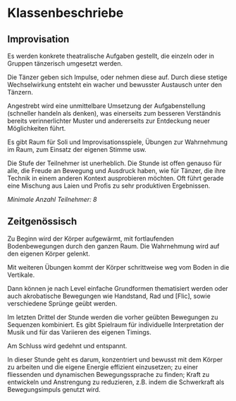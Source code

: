 # Klassenbeschriebe

## Improvisation

Es werden konkrete theatralische Aufgaben gestellt, die einzeln oder in Gruppen tänzerisch umgesetzt werden.

Die Tänzer geben sich Impulse, oder nehmen diese auf. Durch diese stetige Wechselwirkung entsteht ein wacher und bewusster Austausch unter den Tänzern.
 
Angestrebt wird eine unmittelbare Umsetzung der Aufgabenstellung (schneller handeln als denken), was einerseits zum besseren Verständnis bereits verinnerlichter Muster und andererseits zur Entdeckung neuer Möglichkeiten führt.

Es gibt Raum für Soli und Improvisationsspiele, Übungen zur Wahrnehmung im Raum, zum Einsatz der eigenen Stimme usw.

Die Stufe der Teilnehmer ist unerheblich. Die Stunde ist offen genauso für alle, die Freude an Bewegung und Ausdruck haben, wie für Tänzer, die ihre Technik in einem anderen Kontext ausprobieren möchten. Oft führt gerade eine Mischung aus Laien und Profis zu sehr produktiven Ergebnissen.

*Minimale Anzahl Teilnehmer: 8*

## Zeitgenössisch

Zu Beginn wird der Körper aufgewärmt, mit fortlaufenden Bodenbewegungen durch den ganzen Raum. Die Wahrnehmung wird auf den eigenen Körper gelenkt.

Mit weiteren Übungen kommt der Körper schrittweise weg vom Boden in die Vertikale.

Dann können je nach Level einfache Grundformen thematisiert werden oder auch akrobatische Bewegungen wie Handstand, Rad und [Flic], sowie verschiedene Sprünge geübt werden.

Im letzten Drittel der Stunde werden die vorher geübten Bewegungen zu Sequenzen kombiniert. Es gibt Spielraum für individuelle Interpretation der Musik und für das Variieren des eigenen Timings.

Am Schluss wird gedehnt und entspannt.

In dieser Stunde geht es darum, konzentriert und bewusst mit dem Körper zu arbeiten und die eigene Energie effizient einzusetzen; zu einer fliessenden und dynamischen Bewegungssprache zu finden; Kraft zu entwickeln und Anstrengung zu reduzieren, z.B. indem die Schwerkraft als Bewegungsimpuls genutzt wird.
